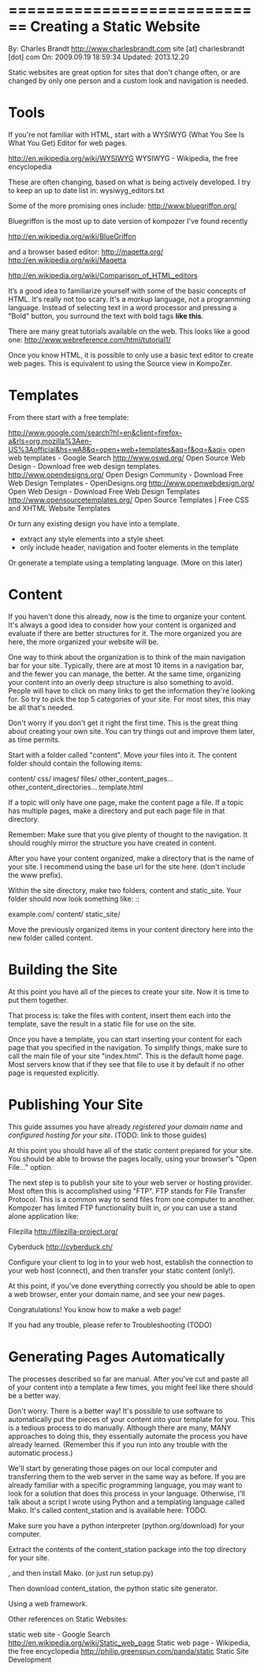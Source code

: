 ============================
Creating a Static Website
============================
By: Charles Brandt
http://www.charlesbrandt.com
site [at] charlesbrandt [dot] com
On: 2009.09.19 18:59:34
Updated: 2013.12.20

Static websites are great option for sites that don't change often, or are changed by only one person and a custom look and navigation is needed.

# Tools

If you're not familiar with HTML, start with a WYSIWYG (What You See Is What You Get) Editor for web pages.

http://en.wikipedia.org/wiki/WYSIWYG
WYSIWYG - Wikipedia, the free encyclopedia

These are often changing, based on what is being actively developed. I try to keep an up to date list in:
wysiwyg_editors.txt

Some of the more promising ones include:
http://www.bluegriffon.org/

Bluegriffon is the most up to date version of kompozer I've found recently

http://en.wikipedia.org/wiki/BlueGriffon

and a browser based editor:
http://maqetta.org/
http://en.wikipedia.org/wiki/Maqetta

http://en.wikipedia.org/wiki/Comparison_of_HTML_editors

It’s a good idea to familiarize yourself with some of the basic concepts of HTML. It's really not too scary. It's a _markup_ language, not a programming language. Instead of selecting text in a word processor and pressing a "Bold" button, you surround the text with bold tags <b>like this</b>.

There are many great tutorials available on the web. This looks like a good one:
http://www.webreference.com/html/tutorial1/

Once you know HTML, it is possible to only use a basic text editor to create web pages. This is equivalent to using the Source view in KompoZer.

# Templates

From there start with a free template:

http://www.google.com/search?hl=en&client=firefox-a&rls=org.mozilla%3Aen-US%3Aofficial&hs=wA8&q=open+web+templates&aq=f&oq=&aqi=
open web templates - Google Search
http://www.oswd.org/
Open Source Web Design - Download free web design templates.
http://www.opendesigns.org/
Open Design Community - Download Free Web Design Templates - OpenDesigns.org
http://www.openwebdesign.org/
Open Web Design - Download Free Web Design Templates
http://www.opensourcetemplates.org/
Open Source Templates | Free CSS and XHTML Website Templates

Or turn any existing design you have into a template.

- extract any style elements into a style sheet.
- only include header, navigation and footer elements in the template

Or generate a template using a templating language. (More on this later)

# Content

If you haven't done this already, now is the time to organize your content. It's always a good idea to consider how your content is organized and evaluate if there are better structures for it. The more organized you are here, the more organized your website will be.

One way to think about the organization is to think of the main navigation bar for your site. Typically, there are at most 10 items in a navigation bar, and the fewer you can manage, the better. At the same time, organizing your content into an overly deep structure is also something to avoid. People will have to click on many links to get the information they're looking for. So try to pick the top 5 categories of your site. For most sites, this may be all that's needed.

Don't worry if you don't get it right the first time. This is the great thing about creating your own site. You can try things out and improve them later, as time permits.

Start with a folder called "content". Move your files into it. The content folder should contain the following items:

content/
css/
images/
files/
other_content_pages...
other_content_directories...
template.html

If a topic will only have one page, make the content page a file. If a topic has multiple pages, make a directory and put each page file in that directory.

Remember:
Make sure that you give plenty of thought to the navigation. It should roughly mirror the structure you have created in content.

After you have your content organized, make a directory that is the name of your site. I recommend using the base url for the site here. (don't include the www prefix).

Within the site directory, make two folders, content and static_site. Your folder should now look something like:
::

example.com/
content/
static_site/

Move the previously organized items in your content directory here into the new folder called content.

# Building the Site

At this point you have all of the pieces to create your site. Now it is time to put them together.

That process is: take the files with content, insert them each into the template, save the result in a static file for use on the site.

Once you have a template, you can start inserting your content for each page that you specified in the navigation. To simplify things, make sure to call the main file of your site "index.html". This is the default home page. Most servers know that if they see that file to use it by default if no other page is requested explicitly.

# Publishing Your Site

This guide assumes you have already _registered your domain name_ and _configured hosting for your site_. (TODO: link to those guides)

At this point you should have all of the static content prepared for your site. You should be able to browse the pages locally, using your browser's "Open File..." option.

The next step is to publish your site to your web server or hosting provider. Most often this is accomplished using "FTP". FTP stands for File Transfer Protocol. This is a common way to send files from one computer to another. Kompozer has limited FTP functionality built in, or you can use a stand alone application like:

Filezilla
http://filezilla-project.org/

Cyberduck
http://cyberduck.ch/

Configure your client to log in to your web host, establish the connection to your web host (connect), and then transfer your static content (only!).

At this point, if you've done everything correctly you should be able to open a web browser, enter your domain name, and see your new pages.

Congratulations! You know how to make a web page!

If you had any trouble, please refer to Troubleshooting (TODO)

# Generating Pages Automatically

The processes described so far are manual. After you've cut and paste all of your content into a template a few times, you might feel like there should be a better way.

Don't worry. There is a better way! It's possible to use software to automatically put the pieces of your content into your template for you. This is a tedious process to do manually. Although there are many, MANY approaches to doing this, they essentially automate the process you have already learned. (Remember this if you run into any trouble with the automatic process.)

We'll start by generating those pages on our local computer and transferring them to the web server in the same way as before. If you are already familiar with a specific programming language, you may want to look for a solution that does this process in your language. Otherwise, I'll talk about a script I wrote using Python and a templating language called Mako. It's called content_station and is available here: TODO.

Make sure you have a python interpreter (python.org/download) for your computer.

Extract the contents of the content_station package into the top directory for your site.

, and then install Mako. (or just run setup.py)

Then download content_station, the python static site generator.

Using a web framework.

Other references on Static Websites:

static web site - Google Search
http://en.wikipedia.org/wiki/Static_web_page
Static web page - Wikipedia, the free encyclopedia
http://philip.greenspun.com/panda/static
Static Site Development

